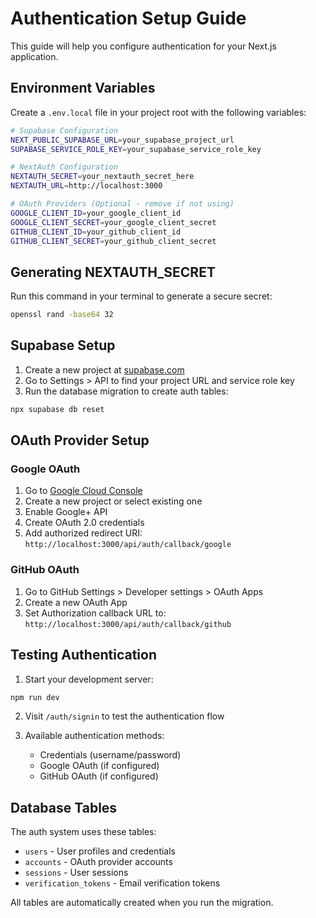 # Authentication Setup Guide

This guide will help you configure authentication for your Next.js application.

## Environment Variables

Create a `.env.local` file in your project root with the following variables:

```bash
# Supabase Configuration
NEXT_PUBLIC_SUPABASE_URL=your_supabase_project_url
SUPABASE_SERVICE_ROLE_KEY=your_supabase_service_role_key

# NextAuth Configuration
NEXTAUTH_SECRET=your_nextauth_secret_here
NEXTAUTH_URL=http://localhost:3000

# OAuth Providers (Optional - remove if not using)
GOOGLE_CLIENT_ID=your_google_client_id
GOOGLE_CLIENT_SECRET=your_google_client_secret
GITHUB_CLIENT_ID=your_github_client_id
GITHUB_CLIENT_SECRET=your_github_client_secret
```

## Generating NEXTAUTH_SECRET

Run this command in your terminal to generate a secure secret:

```bash
openssl rand -base64 32
```

## Supabase Setup

1. Create a new project at [supabase.com](https://supabase.com)
2. Go to Settings > API to find your project URL and service role key
3. Run the database migration to create auth tables:

```bash
npx supabase db reset
```

## OAuth Provider Setup

### Google OAuth
1. Go to [Google Cloud Console](https://console.cloud.google.com/)
2. Create a new project or select existing one
3. Enable Google+ API
4. Create OAuth 2.0 credentials
5. Add authorized redirect URI: `http://localhost:3000/api/auth/callback/google`

### GitHub OAuth
1. Go to GitHub Settings > Developer settings > OAuth Apps
2. Create a new OAuth App
3. Set Authorization callback URL to: `http://localhost:3000/api/auth/callback/github`

## Testing Authentication

1. Start your development server:
```bash
npm run dev
```

2. Visit `/auth/signin` to test the authentication flow

3. Available authentication methods:
   - Credentials (username/password)
   - Google OAuth (if configured)
   - GitHub OAuth (if configured)

## Database Tables

The auth system uses these tables:
- `users` - User profiles and credentials
- `accounts` - OAuth provider accounts
- `sessions` - User sessions
- `verification_tokens` - Email verification tokens

All tables are automatically created when you run the migration.
